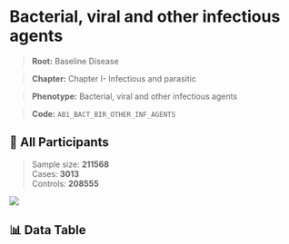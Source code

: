 # Bacterial, viral and other infectious agents

> **Root:** Baseline Disease  

> **Chapter:** Chapter I- Infectious and parasitic  

> **Phenotype:** Bacterial, viral and other infectious agents  

> **Code:** `AB1_BACT_BIR_OTHER_INF_AGENTS`

## 🧪 All Participants  
> Sample size: **211568**  
> Cases: **3013**  
> Controls: **208555**
<img src="/Sensitive/Figures/ALL/Baseline/AB1_BACT_BIR_OTHER_INF_AGENTS.png"/>

## 📊 Data Table
<CsvTableMRF src="/Sensitive/Data/ALL/Baseline/LG_AB1_BACT_BIR_OTHER_INF_AGENTS.csv"/>

